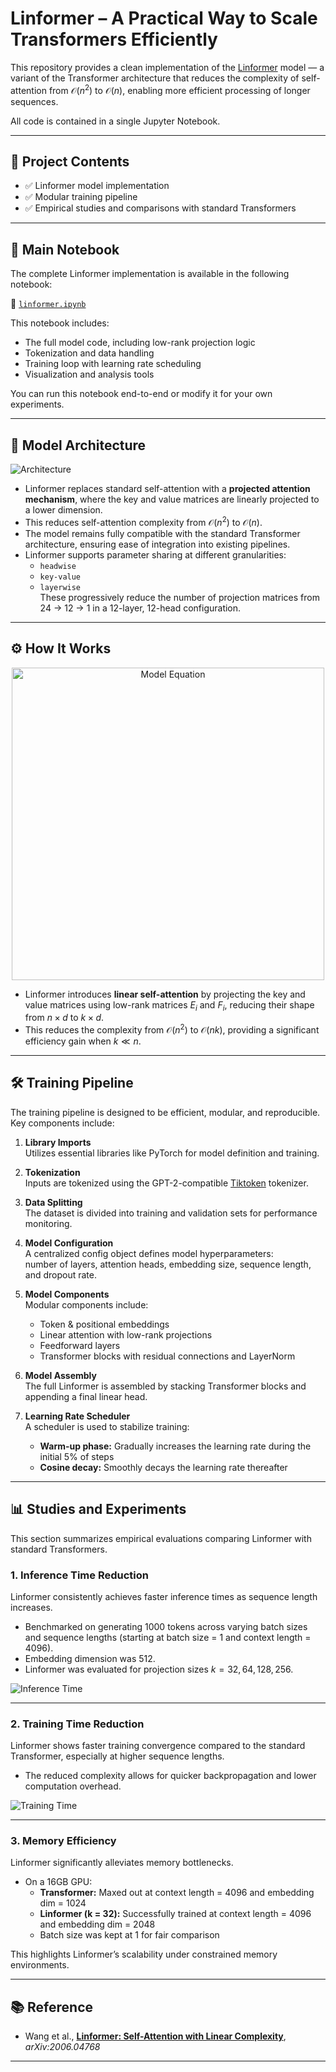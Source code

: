 # Linformer – A Practical Way to Scale Transformers Efficiently

This repository provides a clean implementation of the [Linformer](https://arxiv.org/abs/2006.04768) model — a variant of the Transformer architecture that reduces the complexity of self-attention from $\mathcal{O}(n^2)$ to $\mathcal{O}(n)$, enabling more efficient processing of longer sequences.

All code is contained in a single Jupyter Notebook.

---

## 📓 Project Contents

- ✅ Linformer model implementation  
- ✅ Modular training pipeline  
- ✅ Empirical studies and comparisons with standard Transformers

---

## 📘 Main Notebook

The complete Linformer implementation is available in the following notebook:

📂 [`linformer.ipynb`](linformer.ipynb)

This notebook includes:
- The full model code, including low-rank projection logic
- Tokenization and data handling
- Training loop with learning rate scheduling
- Visualization and analysis tools

You can run this notebook end-to-end or modify it for your own experiments.

---

## 🧠 Model Architecture

![Architecture](Assets/Architecture.png)

- Linformer replaces standard self-attention with a **projected attention mechanism**, where the key and value matrices are linearly projected to a lower dimension.
- This reduces self-attention complexity from $\mathcal{O}(n^2)$ to $\mathcal{O}(n)$.
- The model remains fully compatible with the standard Transformer architecture, ensuring ease of integration into existing pipelines.
- Linformer supports parameter sharing at different granularities:
  - `headwise`
  - `key-value`
  - `layerwise`  
These progressively reduce the number of projection matrices from 24 → 12 → 1 in a 12-layer, 12-head configuration.

---

## ⚙️ How It Works

<p align="center">
  <img src="Assets/model_equation.png" alt="Model Equation" width="500"/>
</p>

- Linformer introduces **linear self-attention** by projecting the key and value matrices using low-rank matrices $E_i$ and $F_i$, reducing their shape from $n \times d$ to $k \times d$.
- This reduces the complexity from $\mathcal{O}(n^2)$ to $\mathcal{O}(nk)$, providing a significant efficiency gain when $k \ll n$.

---

## 🛠️ Training Pipeline

The training pipeline is designed to be efficient, modular, and reproducible. Key components include:

1. **Library Imports**  
   Utilizes essential libraries like PyTorch for model definition and training.

2. **Tokenization**  
   Inputs are tokenized using the GPT-2-compatible [Tiktoken](https://github.com/openai/tiktoken) tokenizer.

3. **Data Splitting**  
   The dataset is divided into training and validation sets for performance monitoring.

4. **Model Configuration**  
   A centralized config object defines model hyperparameters:  
   number of layers, attention heads, embedding size, sequence length, and dropout rate.

5. **Model Components**  
   Modular components include:
   - Token & positional embeddings  
   - Linear attention with low-rank projections  
   - Feedforward layers  
   - Transformer blocks with residual connections and LayerNorm

6. **Model Assembly**  
   The full Linformer is assembled by stacking Transformer blocks and appending a final linear head.

7. **Learning Rate Scheduler**  
   A scheduler is used to stabilize training:
   - **Warm-up phase:** Gradually increases the learning rate during the initial 5% of steps  
   - **Cosine decay:** Smoothly decays the learning rate thereafter

---

## 📊 Studies and Experiments

This section summarizes empirical evaluations comparing Linformer with standard Transformers.

### 1. Inference Time Reduction  
Linformer consistently achieves faster inference times as sequence length increases.  
- Benchmarked on generating 1000 tokens across varying batch sizes and sequence lengths (starting at batch size = 1 and context length = 4096).  
- Embedding dimension was 512.  
- Linformer was evaluated for projection sizes $k = 32, 64, 128, 256$.

![Inference Time](Assets/inference_time_comparison.png)

---

### 2. Training Time Reduction  
Linformer shows faster training convergence compared to the standard Transformer, especially at higher sequence lengths.  
- The reduced complexity allows for quicker backpropagation and lower computation overhead.

![Training Time](Assets/training_time_2.png)

---

### 3. Memory Efficiency  
Linformer significantly alleviates memory bottlenecks.  
- On a 16GB GPU:
  - **Transformer:** Maxed out at context length = 4096 and embedding dim = 1024  
  - **Linformer (k = 32):** Successfully trained at context length = 4096 and embedding dim = 2048  
  - Batch size was kept at 1 for fair comparison

This highlights Linformer’s scalability under constrained memory environments.

---

## 📚 Reference

- Wang et al., [**Linformer: Self-Attention with Linear Complexity**](https://arxiv.org/abs/2006.04768), *arXiv:2006.04768*

---
